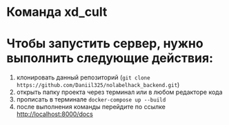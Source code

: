 # Команда xd_cult
# Чтобы запустить сервер, нужно выполнить следующие действия:
1) клонировать данный репозиторий (``` git clone https://github.com/Daniil325/nolabelhack_backend.git ```)
2) открыть папку проекта через терминал или в любом редакторе кода
3) прописать в терминале ```docker-compose up --build```
4) после выполнения команды перейдите по ссылке [http://localhost:8000/docs](http://localhost:8000/docs)

